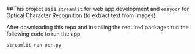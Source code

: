 

##This project uses `streamlit` for web app development and `easyocr` for Optical Character Recognition (to extract text from images).

After downloading this repo and installing the required packages run the following code to run the app

`streamlit run ocr.py` 

